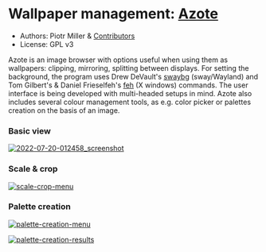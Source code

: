 # Wallpaper management: [Azote](https://github.com/nwg-piotr/azote)

- Authors: Piotr Miller & [Contributors](https://github.com/nwg-piotr/azote/graphs/contributors)
- License: GPL v3

Azote is an image browser with options useful when using them as wallpapers: clipping, mirroring, splitting between displays. For setting the background, the program uses Drew DeVault's [swaybg](https://github.com/swaywm/swaybg) (sway/Wayland) and Tom Gilbert's & Daniel Frieselfeh's [feh](https://feh.finalrewind.org) (X windows) commands. The user interface is being developed with multi-headed setups in mind. Azote also includes several colour management tools, as e.g. color picker or palettes creation on the basis of an image.

### Basic view

<a href="https://user-images.githubusercontent.com/20579136/179864696-11c5c93d-f86b-487d-a508-edb885157506.png">![2022-07-20-012458_screenshot](https://user-images.githubusercontent.com/20579136/179864696-11c5c93d-f86b-487d-a508-edb885157506.png)</a>

### Scale & crop

<a href="https://user-images.githubusercontent.com/20579136/182030688-34a38c23-cadc-4821-8e90-135f61fd6e43.png">![scale-crop-menu](https://user-images.githubusercontent.com/20579136/182030688-34a38c23-cadc-4821-8e90-135f61fd6e43.png)</a>

### Palette creation

<a href="https://user-images.githubusercontent.com/20579136/182030698-de8f7197-7747-4f77-b605-60b8e6bd7e8e.png">![palette-creation-menu](https://user-images.githubusercontent.com/20579136/182030698-de8f7197-7747-4f77-b605-60b8e6bd7e8e.png)</a>

<a href="https://user-images.githubusercontent.com/20579136/182030700-11923bb7-902a-4d77-83e7-f512da227e56.png">![palette-creation-results](https://user-images.githubusercontent.com/20579136/182030700-11923bb7-902a-4d77-83e7-f512da227e56.png)</a>
